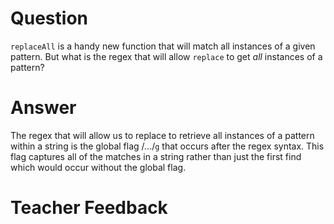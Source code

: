 # Question
`replaceAll` is a handy new function that will match all instances of a given pattern. But what is the regex that will allow `replace` to get *all* instances of a pattern?

# Answer
The regex that will allow us to replace to retrieve all instances of a pattern within a string is the global flag /.../`g` that occurs after the regex syntax. This flag captures all of the matches in a string rather than just the first find which would occur without the global flag. 

# Teacher Feedback